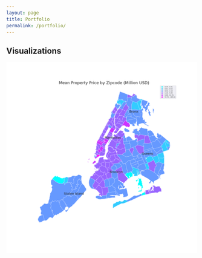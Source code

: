 ```yaml
---
layout: page
title: Portfolio
permalink: /portfolio/
---
```


## Visualizations
![image](assets/img/NYC.png)
